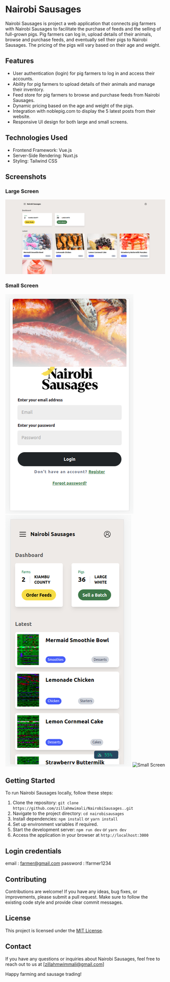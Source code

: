 # Nairobi Sausages

Nairobi Sausages is project a web application that connects pig farmers with Nairobi Sausages to facilitate the purchase of feeds and the selling of full-grown pigs. Pig farmers can log in, upload details of their animals, browse and purchase feeds, and eventually sell their pigs to Nairobi Sausages. The pricing of the pigs will vary based on their age and weight.

## Features

- User authentication (login) for pig farmers to log in and access their accounts.
- Ability for pig farmers to upload details of their animals and manage their inventory.
- Feed store for pig farmers to browse and purchase feeds from Nairobi Sausages.
- Dynamic pricing based on the age and weight of the pigs.
- Integration with noblepig.com to display the 5 latest posts from their website.
- Responsive UI design for both large and small screens.

## Technologies Used

- Frontend Framework: Vue.js
- Server-Side Rendering: Nuxt.js
- Styling: Tailwind CSS 


## Screenshots

### Large Screen

![Large Screen](screenshots/DashboardLarge.png)

### Small Screen

![Small Screen](screenshots/mobileLogin.png)
![Small Screen](screenshots/mobileDash.png)
![Small Screen](screenshots/mobileSubmit.png)



## Getting Started

To run Nairobi Sausages locally, follow these steps:

1. Clone the repository: `git clone https://github.com/zillahmwimali/NairobiSausages..git`
2. Navigate to the project directory: `cd nairobisausages`
3. Install dependencies: `npm install` or `yarn install`
4. Set up environment variables if required.
5. Start the development server: `npm run dev` or `yarn dev`
6. Access the application in your browser at `http://localhost:3000`

## Login credentials
email : farmer@gmail.com
password : !farmer1234


## Contributing

Contributions are welcome! If you have any ideas, bug fixes, or improvements, please submit a pull request. Make sure to follow the existing code style and provide clear commit messages.

## License

This project is licensed under the [MIT License](LICENSE).

## Contact

If you have any questions or inquiries about Nairobi Sausages, feel free to reach out to us at [zillahmwimmali@gmail.com]

Happy farming and sausage trading!
